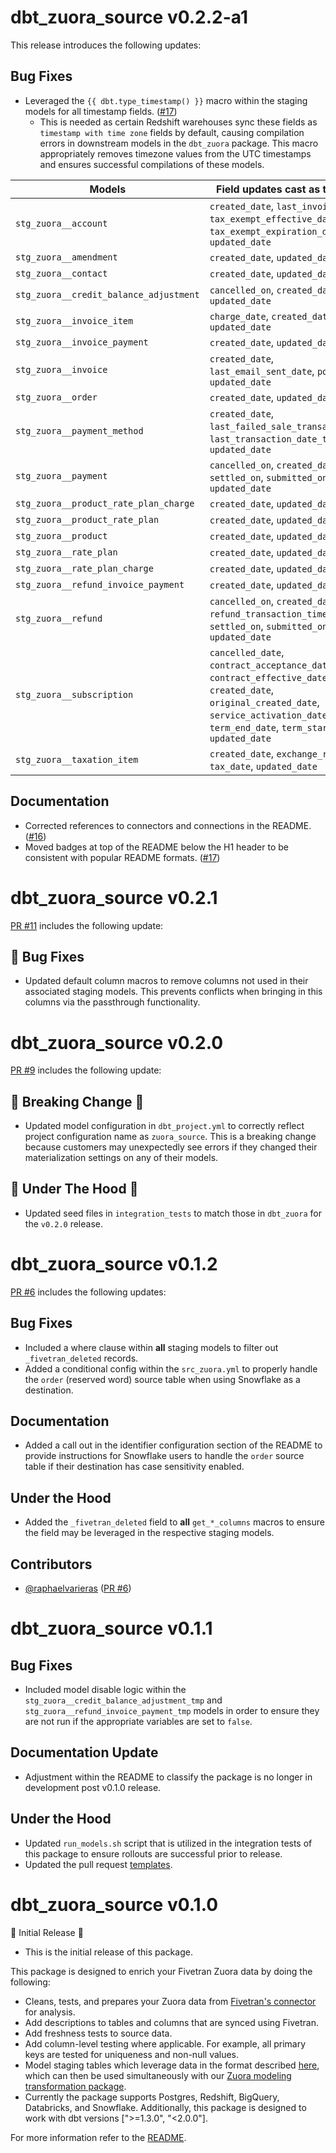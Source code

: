 # dbt_zuora_source v0.2.2-a1
This release introduces the following updates:

## Bug Fixes
- Leveraged the `{{ dbt.type_timestamp() }}` macro within the staging models for all timestamp fields. ([#17](https://github.com/fivetran/dbt_zuora_source/pull/17))
    - This is needed as certain Redshift warehouses sync these fields as `timestamp with time zone` fields by default, causing compilation errors in downstream models in the `dbt_zuora` package. This macro appropriately removes timezone values from the UTC timestamps and ensures successful compilations of these models.

| **Models**                         | **Field updates cast as timestamp**                                                                 |
|------------------------------------|------------------------------------------------------------------------------------|
| `stg_zuora__account`              | `created_date`, `last_invoice_date`, `tax_exempt_effective_date`, `tax_exempt_expiration_date`, `updated_date` |
| `stg_zuora__amendment`            | `created_date`, `updated_date`                                 |
| `stg_zuora__contact`            | `created_date`, `updated_date`                                 |
| `stg_zuora__credit_balance_adjustment` | `cancelled_on`, `created_date`, `updated_date`             |
| `stg_zuora__invoice_item`         | `charge_date`, `created_date`, `updated_date`                 |
| `stg_zuora__invoice_payment`      | `created_date`, `updated_date`                                 |
| `stg_zuora__invoice`              | `created_date`, `last_email_sent_date`, `posted_date`, `updated_date` |
| `stg_zuora__order`                | `created_date`, `updated_date`                                 |
| `stg_zuora__payment_method`       | `created_date`, `last_failed_sale_transaction_date`, `last_transaction_date_time`, `updated_date` |
| `stg_zuora__payment`              | `cancelled_on`, `created_date`, `settled_on`, `submitted_on`, `updated_date` |
| `stg_zuora__product_rate_plan_charge` | `created_date`, `updated_date`                         |
| `stg_zuora__product_rate_plan`    | `created_date`, `updated_date`                                 |
| `stg_zuora__product`    | `created_date`, `updated_date`                                 |
| `stg_zuora__rate_plan`            | `created_date`, `updated_date`                   |    
| `stg_zuora__rate_plan_charge`     | `created_date`, `updated_date`                                 |
| `stg_zuora__refund_invoice_payment`            |     `created_date`, `updated_date`                              |    
| `stg_zuora__refund`               | `cancelled_on`, `created_date`, `refund_transaction_time`, `settled_on`, `submitted_on`, `updated_date` |
| `stg_zuora__subscription`         | `cancelled_date`, `contract_acceptance_date`, `contract_effective_date`, `created_date`, `original_created_date`, `service_activation_date`, `term_end_date`, `term_start_date`, `updated_date` |
| `stg_zuora__taxation_item`        | `created_date`, `exchange_rate_date`, `tax_date`, `updated_date` |

## Documentation
- Corrected references to connectors and connections in the README. ([#16](https://github.com/fivetran/dbt_zuora_source/pull/16))
- Moved badges at top of the README below the H1 header to be consistent with popular README formats. ([#17](https://github.com/fivetran/dbt_zuora_source/pull/17))


# dbt_zuora_source v0.2.1
[PR #11](https://github.com/fivetran/dbt_zuora_source/pull/11) includes the following update:
## 🔧 Bug Fixes
- Updated default column macros to remove columns not used in their associated staging models. This prevents conflicts when bringing in this columns via the passthrough functionality.

# dbt_zuora_source v0.2.0
[PR #9](https://github.com/fivetran/dbt_zuora_source/pull/9) includes the following update:

## 🚨 Breaking Change 🚨
- Updated model configuration in `dbt_project.yml` to correctly reflect project configuration name as `zuora_source`. This is a breaking change because customers may unexpectedly see errors if they changed their materialization settings on any of their models.

## 🔧 Under The Hood 🔩
- Updated seed files in `integration_tests` to match those in `dbt_zuora` for the `v0.2.0` release.

# dbt_zuora_source v0.1.2
[PR #6](https://github.com/fivetran/dbt_zuora_source/pull/6) includes the following updates:
## Bug Fixes
- Included a where clause within **all** staging models to filter out `_fivetran_deleted` records.
- Added a conditional config within the `src_zuora.yml` to properly handle the `order` (reserved word) source table when using Snowflake as a destination.

## Documentation
- Added a call out in the identifier configuration section of the README to provide instructions for Snowflake users to handle the `order` source table if their destination has case sensitivity enabled.

## Under the Hood
- Added the `_fivetran_deleted` field to **all** `get_*_columns` macros to ensure the field may be leveraged in the respective staging models.

## Contributors
- [@raphaelvarieras](https://github.com/raphaelvarieras) ([PR #6](https://github.com/fivetran/dbt_zuora_source/pull/6))
# dbt_zuora_source v0.1.1
## Bug Fixes
- Included model disable logic within the `stg_zuora__credit_balance_adjustment_tmp` and `stg_zuora__refund_invoice_payment_tmp` models in order to ensure they are not run if the appropriate variables are set to `false`.

## Documentation Update
- Adjustment within the README to classify the package is no longer in development post v0.1.0 release.

## Under the Hood
- Updated `run_models.sh` script that is utilized in the integration tests of this package to ensure rollouts are successful prior to release.
- Updated the pull request [templates](/.github).

# dbt_zuora_source v0.1.0
🎉 Initial Release 🎉
- This is the initial release of this package. 

This package is designed to enrich your Fivetran Zuora data by doing the following:

- Cleans, tests, and prepares your Zuora data from [Fivetran's connector](https://fivetran.com/docs/applications/zuora) for analysis.
- Add descriptions to tables and columns that are synced using Fivetran.
- Add freshness tests to source data.
- Add column-level testing where applicable. For example, all primary keys are tested for uniqueness and non-null values.
- Model staging tables which leverage data in the format described [here](https://fivetran.com/docs/applications/zuora#schemainformation), which can then be used simultaneously with our [Zuora modeling transformation package](https://github.com/fivetran/dbt_zuora).
- Currently the package supports Postgres, Redshift, BigQuery, Databricks, and Snowflake. Additionally, this package is designed to work with dbt versions [">=1.3.0", "<2.0.0"].

For more information refer to the [README](https://github.com/fivetran/dbt_zuora_source/blob/main/README.md).

